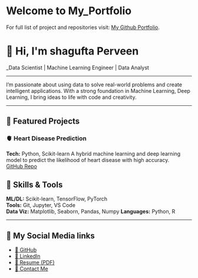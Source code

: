 # Welcome to My_Portfolio

For full list of project and repositories visit: [My Github Portfolio](https://github.com/Shagufta-Perveen).


# 👋 Hi, I'm shagufta Perveen

_Data Scientist | Machine Learning Engineer | Data Analyst

---

I’m passionate about using data to solve real-world problems and create intelligent applications. With a strong foundation in Machine Learning, Deep Learning, I bring ideas to life with code and creativity.

---

## 🚀 Featured Projects

### 🫀 Heart Disease Prediction
**Tech:** Python, Scikit-learn 
A hybrid machine learning and deep learning model to predict the likelihood of heart disease with high accuracy.  
[GitHub Repo](https://github.com/Shagufta-Perveen/Heart-Disease-Prediction) 


## 🧠 Skills & Tools

**ML/DL:** Scikit-learn, TensorFlow, PyTorch  
**Tools:** Git, Jupyter, VS Code  
**Data Viz:** Matplotlib, Seaborn, Pandas, Numpy
**Languages:** Python, R 

---

## 🔗 My Social Media links 

- [📂 GitHub](https://github.com/Shagufta-Perveen)
- [💼 LinkedIn](https://www.linkedin.com/in/shagufta-perveen-60bba7273/)
- [📝 Resume (PDF)](https://docs.google.com/document/d/1G2AH5cO0gFBQJfFMzjiCl-D_1BrxoEti/edit)
- [📧 Contact Me](mailto:shaguftafrompk@gmail.com)




